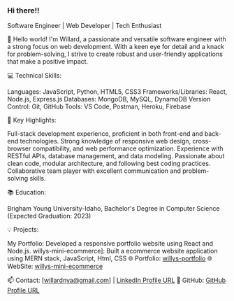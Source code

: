 ### Hi there!!

Software Engineer | Web Developer | Tech Enthusiast

👋 Hello world! I'm Willard, a passionate and versatile software engineer with a strong focus on web development. With a keen eye for detail and a knack for problem-solving, I strive to create robust and user-friendly applications that make a positive impact.

💻 Technical Skills:

Languages: JavaScript, Python, HTML5, CSS3
Frameworks/Libraries: React, Node.js, Express.js
Databases: MongoDB, MySQL, DynamoDB
Version Control: Git, GitHub
Tools: VS Code, Postman, Heroku, Firebase

🔧 Key Highlights:

Full-stack development experience, proficient in both front-end and back-end technologies.
Strong knowledge of responsive web design, cross-browser compatibility, and web performance optimization.
Experience with RESTful APIs, database management, and data modeling.
Passionate about clean code, modular architecture, and following best coding practices.
Collaborative team player with excellent communication and problem-solving skills.

📚 Education:

Brigham Young University-Idaho, Bachelor's Degree in Computer Science (Expected Graduation: 2023)

💡 Projects:

My Portfolio: Developed a responsive portfolio website using React and Node.js.
willys-mini-ecommerce]: Built a ecommerce website application using MERN stack, JavaScript, Html, CSS
🌐 Portfolio: [willys-portfolio](https://willardnyamombe.netlify.app/)
🌐 WebSite: [willys-mini-ecommerce](https://willys-mini-ecommerce.netlify.app/)

📫 Contact: [willardnya@gmail.com] | [LinkedIn Profile URL](https://www.linkedin.com/in/willard-nyamombe-104767aa/)
🌟 GitHub: [GitHub Profile URL](https://github.com/willardnyamombe/willardnyamombe/)
